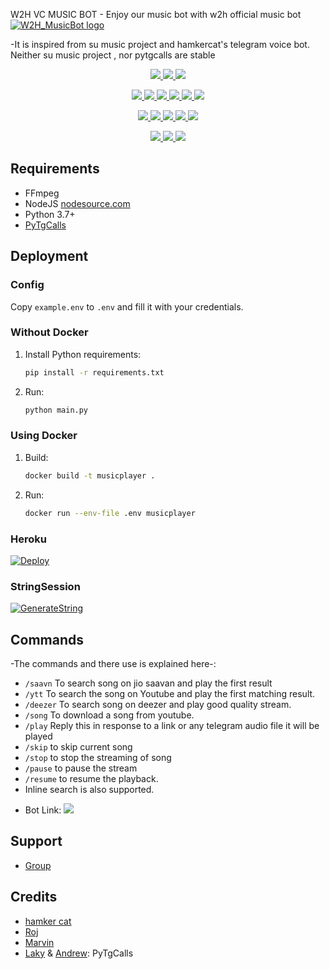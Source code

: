 W2H VC MUSIC BOT - Enjoy our music bot with w2h official music bot
[![W2H_MusicBot logo](https://telegra.ph/file/d46462b22adc51890c048.jpg)](https://t.me/Ravan102030)


-It is inspired from su music project and hamkercat's telegram voice bot.
Neither su music project , nor pytgcalls are stable


<p align="center">
<a href="https://app.codacy.com/gh/W2HGalaxy-OP/AuraXMusicBot?utm_source=github.com&utm_medium=referral&utm_content=W2HGalaxy-OP/AuraXMusicBot&utm_campaign=Badge_Grade_Settings" alt="Codacy Badge">
<img src="https://api.codacy.com/project/badge/Grade/6141417ceaf84545bab6bd671503df51" /> </a>
<a href="https://github.com/W2HGalaxy-OP/AuraXMusicBot" alt="Libraries.io dependency status for GitHub repo"> <img src="https://img.shields.io/librariesio/github/W2HGalaxy-OP/AuraXMusicBot" /> </a>
<a href="http://hits.dwyl.com/W2HGalaxy-OP/AuraXMusicBot" alt="HitCount"> <img src="http://hits.dwyl.com/W2HGalaxy-OP/AuraXMusicBot.svg" /> </a>
</p>
<p align="center">
<a href="https://github.com/W2HGalaxy-OP/AuraXMusicBot" alt="GitHub closed issues"> <img src="https://img.shields.io/github/issues-closed-raw/W2HGalaxy-OP/AuraXMusicBot?style=flat&logo=github&color=success" /> </a>
<a href="https://github.com/W2HGalaxy-OP/AuraXMusicBot" alt="GitHub commit activity"> <img src="https://img.shields.io/github/commit-activity/m/W2HGalaxy-OP/AuraXMusicBot" /> </a>
<a href="https://github.com/W2HGalaxy-OP/AuraXMusicBot/graphs/contributors" alt="GitHub contributors"> <img src="https://img.shields.io/github/contributors/W2HGalaxy-OP/AuraXMusicBot?style=flat&logo=github" /> </a>
<a href="https://github.com/W2HGalaxy-OP/AuraXMusicBot/network/members" alt="GitHub forks"> <img src="https://img.shields.io/github/forks/sreyhsingh/AuraXMusicBot?label=Forks&logo=github" /> </a>
<a href="https://github.com/sreyhsingh/AuraXMusicBot" alt="GitHub closed pull requests"> <img src="https://img.shields.io/github/issues-pr-closed-raw/W2HGalaxy-OP/AuraXMusicBot?color=success" /> </a>
<a href="https://github.com/sreyhsingh/AuraXMusicBot" alt="GitHub issues"> <img src="https://img.shields.io/github/issues-raw/W2HGalaxy-OP/AuraXMusicBot?style=flat&logo=github&color=yellow" /> </a>
</p>
<p align="center">
<a href="https://github.com/sreyhsingh/AuraXMusicBot" alt="GitHub release (latest by date including pre-releases)"> <img src="https://img.shields.io/github/v/release/W2HGalaxy-OP/AuraXMusicBot?include_prereleases?style=flat&logo=github" /> </a>
<a href="https://www.python.org/" alt="made-with-python"> <img src="https://img.shields.io/badge/Made%20with-Python-1f425f.svg?style=flat&logo=python&color=blue" /> </a>
<a href="https://github.com/W2HGalaxy-OP/AuraXMusicBot" alt="Docker!"> <img src="https://aleen42.github.io/badges/src/docker.svg" /> </a>
<a href="https://github.com/W2HGalaxy-OP/AuraXMusicBot" alt="GitHub repo size"> <img src="https://img.shields.io/github/repo-size/W2HGalaxy-OP/AuraXMusicBot" /> </a>
<a href="https://github.com/W2HGalaxy-OP/AuraXMusicBot/blob/master/LICENSE" alt="GPLv3 license"> <img src="https://img.shields.io/badge/License-GPLv3-blue.svg" /> </a>
</p>
<p align="center">
<a href="https://t.me/AuraXMusicBotUpdates" alt="Telegram!"> <img src="https://aleen42.github.io/badges/src/telegram.svg" /> </a>
<a href="https://github.com/W2HGalaxy-OP/AuraXMusicBot/graphs/commit-activity" alt="Maintenance"> <img src="https://img.shields.io/badge/Maintained%3F-yes-green.svg" /> </a>
<a href="https://makeapullrequest.com" alt="PRs Welcome"> <img src="https://img.shields.io/badge/PRs-welcome-brightgreen.svg?style=flat-square" /> </a>
</p>


## Requirements

- FFmpeg
- NodeJS [nodesource.com](https://nodesource.com/)
- Python 3.7+
- [PyTgCalls](https://github.com/pytgcalls/pytgcalls)

## Deployment

### Config

Copy `example.env` to `.env` and fill it with your credentials.

### Without Docker

1. Install Python requirements:
   ```bash
   pip install -r requirements.txt
   ```
2. Run:
   ```bash
   python main.py
   ```

### Using Docker

1. Build:
   ```bash
   docker build -t musicplayer .
   ```
2. Run:
   ```bash
   docker run --env-file .env musicplayer
   ```

### Heroku
 [![Deploy](https://www.herokucdn.com/deploy/button.svg)](https://heroku.com/deploy?template=https://github.com/W2HGalaxy-OP/AuraXMusicBot.git)

### StringSession

[![GenerateString](https://img.shields.io/badge/repl.it-generateString-yellowgreen)](https://replit.com/@itzgauravv/AuraXVCBot#main.py) 

## Commands
-The commands and there use is explained here-:
- `/saavn` To search song on jio saavan and play the first result 
- `/ytt` To search the song on Youtube and play the first matching result.
- `/deezer` To search song on deezer and play good quality stream.
- `/song` To download a song from youtube.
- `/play` Reply this in response to a link or any telegram audio file it will be played 
- `/skip` to skip current song 
- `/stop` to stop the streaming of song 
- `/pause` to pause the stream 
- `/resume` to resume the playback. 
- Inline search is also supported.

* Bot Link:  <a href="https://t.me/W2H_MUSIC_BOT" alt="W2H_MUSIC_BOT"> <img src="https://img.shields.io/badge/%F0%9F%A4%96%20-W2H_MUSIC_BOT-blue" /> </a>

## Support
- [Group](https://t.me/Ravan102030)

## Credits
- [hamker cat](https://github.com/thehamkercat/Telegram_VC_Bot)
- [Roj](https://github.com/rojserbest)
- [Marvin](https://github.com/BlackStoneReborn)
- [Laky](https://github.com/Laky-64) & [Andrew](https://github.com/AndrewLaneX): PyTgCalls

